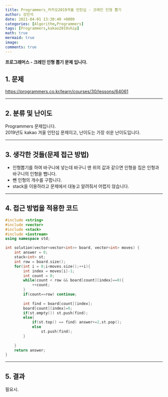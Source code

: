 ```yaml
---
title: Programmers_카카오2019겨울 인턴십 - 크레인 인형 뽑기
author: 강민석
date: 2021-04-01 13:30:40 +0800
categories: [Algorithm,Programmers]
tags: [Programmers,kakao2019ship]
math: true
mermaid: true
image: 
comments: true
---
```


**프로그래머스 - 크레인 인형 뽑기 문제 입니다.**

## 1. 문제
<https://programmers.co.kr/learn/courses/30/lessons/64061>






-----  

## 2. 분류 및 난이도

Programmers 문제입니다.  
2019년도 kakao 겨울 인턴십 문제이고, 난이도는 가장 쉬운 난이도입니다.


-----  

## 3. 생각한 것들(문제 접근 방법)

- 인형뽑기를 하여 바구니에 넣는데 바구니 맨 위의 값과 같으면 인형을 집은 인형과 바구니의 인형을 뺍니다.
- 뺀 인형의 개수를 구합니다.
- stack을 이용하라고 문제에서 대놓고 알려줘서 어렵지 않습니다.



-----  

## 4. 접근 방법을 적용한 코드

```c++
#include <string>
#include <vector>
#include <stack>
#include <iostream>
using namespace std;

int solution(vector<vector<int>> board, vector<int> moves) {
    int answer = 0;
    stack<int> st;
    int row = board.size();
    for(int i = 0;i<moves.size();++i){
        int index = moves[i]-1;
        int count = 0;
        while(count < row && board[count][index]==0){
            ++count;
        }
        if(count==row) continue;
        
        int find = board[count][index];
        board[count][index]=0;
        if(st.empty()) st.push(find);
        else{
            if(st.top() == find) answer+=2,st.pop();
            else
                st.push(find);
        }
        
    }
    return answer;
}
```

-----

## 5. 결과

필요시.














 
